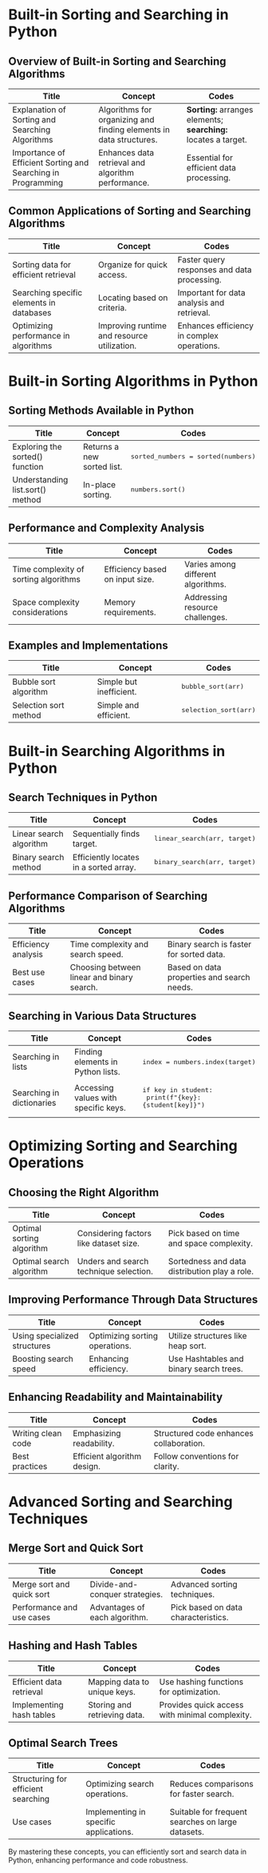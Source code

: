 # Built-in Sorting and Searching in Python

## Overview of Built-in Sorting and Searching Algorithms

| Title                       | Concept                                                            | Codes                                           |
|-----------------------------|--------------------------------------------------------------------|------------------------------------------------|
| Explanation of Sorting and Searching Algorithms | Algorithms for organizing and finding elements in data structures. | **Sorting:** arranges elements; **searching:** locates a target. |
| Importance of Efficient Sorting and Searching in Programming | Enhances data retrieval and algorithm performance. | Essential for efficient data processing. |

## Common Applications of Sorting and Searching Algorithms

| Title                       | Concept                                                            | Codes                                           |
|-----------------------------|--------------------------------------------------------------------|------------------------------------------------|
| Sorting data for efficient retrieval | Organize for quick access.                         | Faster query responses and data processing. |
| Searching specific elements in databases | Locating based on criteria.                       | Important for data analysis and retrieval. |
| Optimizing performance in algorithms | Improving runtime and resource utilization.        | Enhances efficiency in complex operations. |

# Built-in Sorting Algorithms in Python

## Sorting Methods Available in Python

| Title                       | Concept                                                            | Codes                                           |
|-----------------------------|--------------------------------------------------------------------|------------------------------------------------|
| Exploring the sorted() function | Returns a new sorted list.       |<pre lang="python">sorted_numbers = sorted(numbers)</pre>|
| Understanding list.sort() method | In-place sorting.               |<pre lang="python">numbers.sort()</pre>|

## Performance and Complexity Analysis

| Title                       | Concept                                                            | Codes                                           |
|-----------------------------|--------------------------------------------------------------------|------------------------------------------------|
| Time complexity of sorting algorithms | Efficiency based on input size. | Varies among different algorithms. |
| Space complexity considerations | Memory requirements.             | Addressing resource challenges. |

## Examples and Implementations

| Title                       | Concept                                                            | Codes                                           |
|-----------------------------|--------------------------------------------------------------------|------------------------------------------------|
| Bubble sort algorithm | Simple but inefficient.                             |<pre lang="python">bubble_sort(arr)</pre>|
| Selection sort method | Simple and efficient.                              |<pre lang="python">selection_sort(arr)</pre>|

# Built-in Searching Algorithms in Python

## Search Techniques in Python

| Title                       | Concept                                                            | Codes                                           |
|-----------------------------|--------------------------------------------------------------------|------------------------------------------------|
| Linear search algorithm | Sequentially finds target.                          |<pre lang="python">linear_search(arr, target)</pre>|
| Binary search method | Efficiently locates in a sorted array.               |<pre lang="python">binary_search(arr, target)</pre>|

## Performance Comparison of Searching Algorithms

| Title                       | Concept                                                            | Codes                                           |
|-----------------------------|--------------------------------------------------------------------|------------------------------------------------|
| Efficiency analysis | Time complexity and search speed.                    | Binary search is faster for sorted data. |
| Best use cases | Choosing between linear and binary search.           | Based on data properties and search needs. |

## Searching in Various Data Structures

| Title                       | Concept                                                            | Codes                                           |
|-----------------------------|--------------------------------------------------------------------|------------------------------------------------|
| Searching in lists | Finding elements in Python lists.                  |<pre lang="python">index = numbers.index(target)</pre>|
| Searching in dictionaries | Accessing values with specific keys.               |<pre lang="python">if key in student:<br>    print(f"{key}: {student[key]}")</pre>|

# Optimizing Sorting and Searching Operations

## Choosing the Right Algorithm

| Title                       | Concept                                                            | Codes                                           |
|-----------------------------|--------------------------------------------------------------------|------------------------------------------------|
| Optimal sorting algorithm | Considering factors like dataset size.                | Pick based on time and space complexity. |
| Optimal search algorithm | Unders and search technique selection.                | Sortedness and data distribution play a role. |

## Improving Performance Through Data Structures

| Title                       | Concept                                                            | Codes                                           |
|-----------------------------|--------------------------------------------------------------------|------------------------------------------------|
| Using specialized structures | Optimizing sorting operations.                       | Utilize structures like heap sort. |
| Boosting search speed | Enhancing efficiency.                                 | Use Hashtables and binary search trees. |

## Enhancing Readability and Maintainability

| Title                       | Concept                                                            | Codes                                           |
|-----------------------------|--------------------------------------------------------------------|------------------------------------------------|
| Writing clean code | Emphasizing readability.                            | Structured code enhances collaboration. |
| Best practices | Efficient algorithm design.                        | Follow conventions for clarity. |

# Advanced Sorting and Searching Techniques

## Merge Sort and Quick Sort

| Title                       | Concept                                                            | Codes                                           |
|-----------------------------|--------------------------------------------------------------------|------------------------------------------------|
| Merge sort and quick sort | Divide-and-conquer strategies.                      | Advanced sorting techniques. |
| Performance and use cases | Advantages of each algorithm.                       | Pick based on data characteristics. |

## Hashing and Hash Tables

| Title                       | Concept                                                            | Codes                                           |
|-----------------------------|--------------------------------------------------------------------|------------------------------------------------|
| Efficient data retrieval | Mapping data to unique keys.                        | Use hashing functions for optimization. |
| Implementing hash tables | Storing and retrieving data.                        | Provides quick access with minimal complexity. |

## Optimal Search Trees

| Title                       | Concept                                                            | Codes                                           |
|-----------------------------|--------------------------------------------------------------------|------------------------------------------------|
| Structuring for efficient searching | Optimizing search operations.                        | Reduces comparisons for faster search. |
| Use cases | Implementing in specific applications.             | Suitable for frequent searches on large datasets. |

By mastering these concepts, you can efficiently sort and search data in Python, enhancing performance and code robustness.